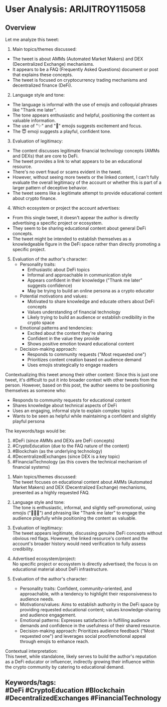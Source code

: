 # User Analysis: ARIJITROY115058

## Overview

<think>
Let me analyze this tweet:

1. Main topics/themes discussed:
- The tweet is about AMMs (Automated Market Makers) and DEX (Decentralized Exchange) mechanisms.
- It appears to be a FAQ (Frequently Asked Questions) document or post that explains these concepts.
- The tweet is focused on cryptocurrency trading mechanisms and decentralized finance (DeFi).

2. Language style and tone:
- The language is informal with the use of emojis and colloquial phrases like "Thank me later".
- The tone appears enthusiastic and helpful, positioning the content as valuable information.
- The use of "✨" and "🎯" emojis suggests excitement and focus.
- The 😇 emoji suggests a playful, confident tone.

3. Evaluation of legitimacy:
- The content discusses legitimate financial technology concepts (AMMs and DEXs) that are core to DeFi.
- The tweet provides a link to what appears to be an educational resource.
- There's no overt fraud or scams evident in the tweet.
- However, without seeing more tweets or the linked content, I can't fully evaluate the overall legitimacy of the account or whether this is part of a larger pattern of deceptive behavior.
- The tweet seems like a legitimate attempt to provide educational content about crypto finance.

4. Which ecosystem or project the account advertises:
- From this single tweet, it doesn't appear the author is directly advertising a specific project or ecosystem.
- They seem to be sharing educational content about general DeFi concepts.
- The tweet might be intended to establish themselves as a knowledgeable figure in the DeFi space rather than directly promoting a specific project.

5. Evaluation of the author's character:
   - Personality traits:
     - Enthusiastic about DeFi topics
     - Informal and approachable in communication style
     - Appears confident in their knowledge ("Thank me later" suggests confidence)
     - May be trying to build an online persona as a crypto educator
   - Potential motivations and values:
     - Motivated to share knowledge and educate others about DeFi concepts
     - Values understanding of financial technology
     - Likely trying to build an audience or establish credibility in the crypto space
   - Emotional patterns and tendencies:
     - Excited about the content they're sharing
     - Confident in the value they provide
     - Shows positive emotion toward educational content
   - Decision-making approach:
     - Responds to community requests ("Most requested one")
     - Prioritizes content creation based on audience demand
     - Uses emojis strategically to engage readers

Contextualizing this tweet among their other content:
Since this is just one tweet, it's difficult to put it into broader context with other tweets from the person. However, based on this post, the author seems to be positioning themselves as someone who:
- Responds to community requests for educational content
- Shares knowledge about technical aspects of DeFi
- Uses an engaging, informal style to explain complex topics
- Wants to be seen as helpful while maintaining a confident and slightly playful persona

The keywords/tags would be:
1. #DeFi (since AMMs and DEXs are DeFi concepts)
2. #CryptoEducation (due to the FAQ nature of the content)
3. #Blockchain (as the underlying technology)
4. #DecentralizedExchanges (since DEX is a key topic)
5. #FinancialTechnology (as this covers the technical mechanism of financial systems)
</think>

1. Main topics/themes discussed:  
The tweet focuses on educational content about AMMs (Automated Market Makers) and DEX (Decentralized Exchange) mechanisms, presented as a highly requested FAQ.

2. Language style and tone:  
The tone is enthusiastic, informal, and slightly self-promotional, using emojis ("🎯✨😇") and phrasing like "Thank me later" to engage the audience playfully while positioning the content as valuable.

3. Evaluation of legitimacy:  
The tweet appears legitimate, discussing genuine DeFi concepts without obvious red flags. However, the linked resource's content and the account's broader history would need verification to fully assess credibility.

4. Advertised ecosystem/project:  
No specific project or ecosystem is directly advertised; the focus is on educational material about DeFi infrastructure.

5. Evaluation of the author's character:
   - Personality traits: Confident, community-oriented, and approachable, with a tendency to highlight their responsiveness to audience needs.
   - Motivations/values: Aims to establish authority in the DeFi space by providing requested educational content; values knowledge-sharing and audience engagement.
   - Emotional patterns: Expresses satisfaction in fulfilling audience demands and confidence in the usefulness of their shared resource.
   - Decision-making approach: Prioritizes audience feedback ("Most requested one") and leverages social proof/emotional appeal through emojis to enhance reach.

Contextual interpretation:  
This tweet, while standalone, likely serves to build the author's reputation as a DeFi educator or influencer, indirectly growing their influence within the crypto community by catering to educational demand.

Keywords/tags:  
#DeFi #CryptoEducation #Blockchain #DecentralizedExchanges #FinancialTechnology
---
